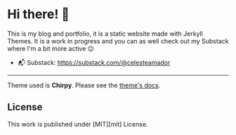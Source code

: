 # Hi there! 👋
This is my blog and portfolio, it is a static website made with Jerkyll Themes.
It is a work in progress and you can as well check out my Substack where I'm a bit more active 😉
- 📬 Substack: https://substack.com/@celesteamador 



---
Theme used is **Chirpy**. Please see the [theme's docs](https://github.com/cotes2020/jekyll-theme-chirpy#documentation).

## License
This work is published under [MIT][mit] License.
